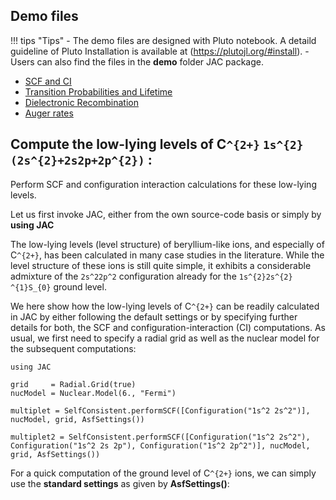 ## Demo files
!!! tips "Tips"
    - The demo files are designed with Pluto notebook. A detaild guideline of Pluto Installation is available at (https://plutojl.org/#install).
    - Users can also find the files in the **demo** folder JAC package.

- [SCF and CI](https://github.com/OpenJAC/JAC.jl/blob/master/demos/B1-Pluto-compute-SCF%2BCI-carbon-III.jl)
- [Transition Probabilities and Lifetime](https://github.com/OpenJAC/JAC.jl/blob/master/demos/demo-A-FeX-lifetimes.jl)
- [Dielectronic Recombination](https://github.com/OpenJAC/JAC.jl/blob/master/demos/demo-D-H-like-DR.jl)
- [Auger rates](https://github.com/OpenJAC/JAC.jl/blob/master/demos/demo-B-Ne-KLL-Auger.jl)

## Compute the low-lying levels of C``^{2+}`` ``1s^{2}(2s^{2}+2s2p+2p^{2})`` : 

Perform SCF and configuration interaction calculations for these low-lying levels.

Let us first invoke JAC, either from the own source-code basis or simply by **using JAC**



The low-lying levels (level structure) of beryllium-like ions, and especially of C``^{2+}``, has been calculated in many case studies
in the literature. While the level structure of these ions is still quite simple, it exhibits a considerable admixture of the 
``2s^22p^2`` configuration already for the ``1s^{2}2s^{2}`` ``^{1}S_{0}`` ground level.

We here show how the low-lying levels of C``^{2+}`` can be readily calculated in JAC by either following the default settings or
by specifying further details for both, the SCF and configuration-interaction (CI) computations. As usual, we first need to 
specify a radial grid as well as the nuclear model for the subsequent computations:

```@repl
using JAC

grid     = Radial.Grid(true)
nucModel = Nuclear.Model(6., "Fermi")

multiplet = SelfConsistent.performSCF([Configuration("1s^2 2s^2")], nucModel, grid, AsfSettings())

multiplet2 = SelfConsistent.performSCF([Configuration("1s^2 2s^2"), Configuration("1s^2 2s 2p"), Configuration("1s^2 2p^2")], nucModel, grid, AsfSettings())
```

For a quick computation of the ground level of C``^{2+}`` ions, we can simply use the **standard settings** as given by **AsfSettings()**:

